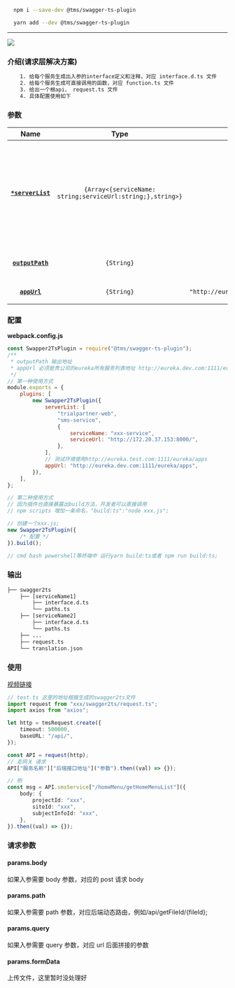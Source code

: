 ```bash
  npm i --save-dev @tms/swagger-ts-plugin
```

```bash
  yarn add --dev @tms/swagger-ts-plugin
```

---

<a href="https://github.com/AugustEnd/swagger-ts-plugin" target="\_parent"><img src="https://img.shields.io/github/stars/AugustEnd/swagger-ts-plugin.svg?style=social&label=Star"/></a>

### 介绍(请求层解决方案)

```txt
    1. 给每个服务生成出入参的interface定义和注释，对应 interface.d.ts 文件
    2. 给每个服务生成可直接调用的函数，对应 function.ts 文件
    3. 给出一个根api， request.ts 文件
    4. 具体配置使用如下
```

### 参数

|          Name          |                            Type                            |                  Default                   | Description                                                                                      |
| :--------------------: | :--------------------------------------------------------: | :----------------------------------------: | :----------------------------------------------------------------------------------------------- |
| **[`*serverList`](#)** | `{Array<{serviceName: string;serviceUrl:string;},string>}` |                    `[]`                    | 当前字段必传如果穿数组字符串['sms-service'] 后端服务名，如果是字符串对象，必传服务名称和服务地址 |
| **[`outputPath`](#)**  |                         `{String}`                         |              `根目录/swagger`              | 生成 ts 文件输入的文件夹位置                                                                     |
|   **[`appUrl`](#)**    |                         `{String}`                         | `"http://eureka.dev.com:1111/eureka/apps"` | 后端所有服务注册信息                                                                             |

### 配置

**webpack.config.js**

```js
const Swapper2TsPlugin = require("@tms/swagger-ts-plugin");
/**
 * outputPath 输出地址
 * appUrl 必须是贵公司的eureka所有服务列表地址 http://eureka.dev.com:1111/eureka/apps 当前地址返回的是xml格式数据，插件会处理
 */
// 第一种使用方式
module.exports = {
    plugins: [
        new Swapper2TsPlugin({
            serverList: [
                "trialpartner-web",
                "sms-service",
                {
                    serviceName: "xxx-service",
                    serviceUrl: "http://172.20.37.153:8000/",
                },
            ],
            // 测试环境使用http://eureka.test.com:1111/eureka/apps
            appUrl: "http://eureka.dev.com:1111/eureka/apps",
        }),
    ],
};

// 第二种使用方式
// 因为插件也直接暴露出build方法，开发者可以直接调用
// npm scripts 增加一条命名，"build:ts":"node xxx.js";

// 创建一个xxx.js;
new Swapper2TsPlugin({
    /* 配置 */
}).build();

// cmd bash powershell等终端中 运行yarn build:ts或者 npm run build:ts;
```

### 输出

```txt
├── swagger2ts
	├── [serviceName1]
        ├── interface.d.ts
        └── paths.ts
	├── [serviceName2]
        ├── interface.d.ts
        └── paths.ts
    ├── ...
    ├── request.ts
	└── translation.json
```

### 使用

[视频链接](https://www.bilibili.com/video/BV1z64y1v77A)

```typescript
// test.ts 这里的地址根据生成的swagger2ts文件
import request from "xxx/swagger2ts/request.ts";
import axios from "axios";

let http = tmsRequest.create({
    timeout: 500000,
    baseURL: "/api/",
});

const API = request(http);
// 走网关 请求
API["服务名称"]["后端接口地址"]("参数").then((val) => {});

// 例
const msg = API.smsService["/homeMenu/getHomeMenuList"]({
    body: {
        projectId: "xxx",
        siteId: "xxx",
        subjectInfoId: "xxx",
    },
}).then((val) => {});
```

### 请求参数

#### params.body

如果入参需要 body 参数，对应的 post 请求 body

#### params.path

如果入参需要 path 参数，对应后端动态路由，例如/api/getFileId/{fileId};

#### params.query

如果入参需要 query 参数，对应 url 后面拼接的参数

#### params.formData

上传文件，这里暂时没处理好
